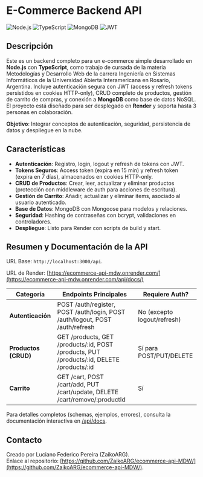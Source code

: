 # E-Commerce Backend API

![Node.js](https://img.shields.io/badge/Node.js-v18%2B-green) ![TypeScript](https://img.shields.io/badge/TypeScript-4.9%2B-blue) ![MongoDB](https://img.shields.io/badge/MongoDB-NoSQL-green) ![JWT](https://img.shields.io/badge/JWT-Auth-orange)

## Descripción

Este es un backend completo para un e-commerce simple desarrollado en **Node.js** con **TypeScript**, como trabajo de cursada de la materia Metodologías y Desarrollo Web de la carrera Ingeniería en Sistemas Informáticos de la Universidad Abierta Interamericana en Rosario, Argentina. Incluye autenticación segura con JWT (access y refresh tokens persistidos en cookies HTTP-only), CRUD completo de productos, gestión de carrito de compras, y conexión a **MongoDB** como base de datos NoSQL. El proyecto está diseñado para ser desplegado en **Render** y soporta hasta 3 personas en colaboración.

**Objetivo**: Integrar conceptos de autenticación, seguridad, persistencia de datos y despliegue en la nube.

## Características

- **Autenticación**: Registro, login, logout y refresh de tokens con JWT.
- **Tokens Seguros**: Access token (expira en 15 min) y refresh token (expira en 7 días), almacenados en cookies HTTP-only.
- **CRUD de Productos**: Crear, leer, actualizar y eliminar productos (protección con middleware de auth para acciones de escritura).
- **Gestión de Carrito**: Añadir, actualizar y eliminar items, asociado al usuario autenticado.
- **Base de Datos**: MongoDB con Mongoose para modelos y relaciones.
- **Seguridad**: Hashing de contraseñas con bcrypt, validaciones en controladores.
- **Despliegue**: Listo para Render con scripts de build y start.

## Resumen y Documentación de la API

URL Base: `http://localhost:3000/api`.

URL de Render: [https://ecommerce-api-mdw.onrender.com/](https://ecommerce-api-mdw.onrender.com/api/docs/)

| Categoría | Endpoints Principales | Requiere Auth? |
|-----------|-----------------------|---------------|
| **Autenticación** | POST /auth/register, POST /auth/login, POST /auth/logout, POST /auth/refresh | No (excepto logout/refresh) |
| **Productos (CRUD)** | GET /products, GET /products/:id, POST /products, PUT /products/:id, DELETE /products/:id | Sí para POST/PUT/DELETE |
| **Carrito** | GET /cart, POST /cart/add, PUT /cart/update, DELETE /cart/remove/:productId | Sí |

Para detalles completos (schemas, ejemplos, errores), consulta la documentación interactiva en [/api/docs](https://ecommerce-api-mdw.onrender.com/api/docs/).

## Contacto

Creado por Luciano Federico Pereira (ZaikoARG).  
Enlace al repositorio: [https://github.com/ZaikoARG/ecommerce-api-MDW/](https://github.com/ZaikoARG/ecommerce-api-MDW/).
